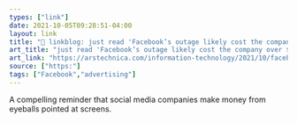 ```yaml
---
types: ["link"]
date: 2021-10-05T09:28:51-04:00
layout: link
title: "🔗 linkblog: just read 'Facebook’s outage likely cost the company over $60 million | Ars Technica'"
art_title: "just read 'Facebook’s outage likely cost the company over $60 million | Ars Technica"
art_link: "https://arstechnica.com/information-technology/2021/10/facebook-outage-likely-caused-60m-loss-impacted-small-businesses/"
source: ["https:"]
tags: ["Facebook","advertising"]
---
```

A compelling reminder that social media companies make money from eyeballs pointed at screens.
